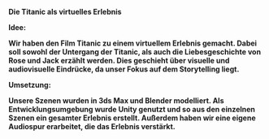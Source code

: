 <b>Die Titanic als virtuelles Erlebnis<b>

Idee: 

Wir haben den Film Titanic zu einem virtuellem Erlebnis gemacht. Dabei soll sowohl der Untergang der Titanic, als auch die Liebesgeschichte von Rose und Jack erzählt werden. Dies geschieht über visuelle und audiovisuelle Eindrücke, da unser Fokus auf dem Storytelling liegt.

Umsetzung:

Unsere Szenen wurden in 3ds Max und Blender modelliert.
Als Entwicklungsumgebung wurde Unity genutzt und so aus den einzelnen Szenen ein gesamter Erlebnis erstellt. 
Außerdem haben wir eine eigene Audiospur erarbeitet, die das Erlebnis verstärkt. 
